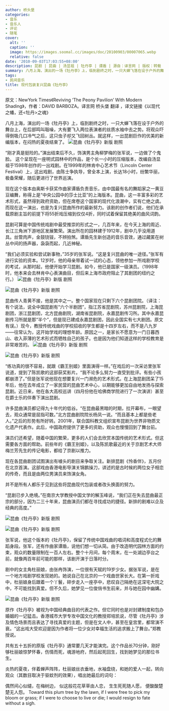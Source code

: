 ```yaml
---
author: 桥头堡
categories:
- 音乐
- 音乐人
- 评论
- 随笔
cover:
  alt: ''
  caption: ''
  image: https://images.soomal.cc/images/doc/20100903/00007065.webp
  relative: false
date: '2010-09-03T17:03:55+08:00'
description: 昆剧 | 昆曲 | 汤显祖 | 牡丹亭 | 谭盾 | 源自：译言网 | 版权：转载 |  平均/总评分：08.67/26
summary: 八月上海，演出的一场《牡丹亭》上，临到剧终之时，一只大蝉飞落在设于户外的舞台上，在后部鸣叫聒噪，大有要飞入两位表演者的丝质水袖中去之势。将观众吓得倒吸几口冷气之后，这只虫子却又飞回树丛。就这样，一出昆剧巨作的优美的新编版本，在闷热的夏夜结束了。共有五十五折的原版《牡丹亭》通常要几天才能演完。这个作品长70分钟，刚好够杜丽娘惊梦怀春，伤情而死，魂游地府，然后起死回生，找到她梦见的那位书生。
tags:
- 民间音乐
title: 现代包装复兴昆曲《牡丹亭》
---
```


原文：NewYork Times《Reviving ‘The Peony Pavilion’ With Modern Shading》，作者：DAVID BARBOZA。译言网 桥头堡 翻译 ，译文链接《以现代之幡，还<牡丹>之魂》



八月上海，演出的一场《牡丹亭》上，临到剧终之时，一只大蝉飞落在设于户外的舞台上，在后部鸣叫聒噪，大有要飞入两位表演者的丝质水袖中去之势。将观众吓得倒吸几口冷气之后，这只虫子却又飞回树丛。就这样，一出昆剧巨作的优美的新编版本，在闷热的夏夜结束了。
![昆曲《牡丹亭》新版 剧照](https://images.soomal.cc/images/doc/20100903/00007060.webp)




“刚才真是挺险的。”演出结束后不久，饰演男主角柳梦梅的张军说，一边做了个鬼脸。
这个呈现在一座明式园林中的作品，是个长一小时的压缩版本，改编自汤显祖于1598年创作的一出戏剧。在1999年的林肯中心艺术节（Lincoln Center Festival）上，这出戏剧，由陈士争执导，曾全本上演，长达18小时，纷繁华丽，极备荣耀，随后更进行了世界巡演。

现在这个版本由奥斯卡获奖作曲家谭盾负责音乐，由中国最有名的舞蹈家之一黄豆豆编舞，称得上是“中央公园中的莎士比亚”的上海版本。昆曲，这一丰富多彩的艺术形式，虽然得到政府资助，但在席卷这个国家的现代化浪潮中，实有亡绝之虞。而现在这一演出，也是为复兴昆曲所作的最新努力。该剧的创作者们说，他们在承载原剧主旨的前提下将55折戏压缩到仅仅4折，同时试着保留其绝美的曲风词韵。

昆剧可算是中国传统戏剧中最受推崇的形式之一，几百年来，在今天上海的周近、长江三角洲下游地区发展繁荣。演出所在的园林建于1912年，剧中几乎没用道具。丝管肉声，金鼓铙钹，不辨拍煞。谭盾先生新创造的音乐音效，通过藏匿在树丛中间的扬声器，袅袅而起，几近神秘。


“我们必须实验和尝试新事物，”35岁的张军说。“这是复兴昆曲的唯一途径。”张军有进行实验的资本。12岁时，他的母亲带着试一试的心态，领他参加一所戏剧学校的考试，从那时起，他便开始学习昆剧。如今，他已是国家一级演员。（1998年时，他本来会去林肯中心表演曲目，但后来上海市政府阻止了其剧团的纽约之行。）
![昆曲《牡丹亭》新版 剧照](https://images.soomal.cc/images/doc/20100903/00007061.webp)




![昆曲《牡丹亭》新版 剧照](https://images.soomal.cc/images/doc/20100903/00007065.webp)




昆曲传人青黄不接，他是其中之一。整个国家现在只剩下六个昆剧团院。（译注：有个说法，说全中国昆剧有“六个半剧团”，指江苏省昆剧院，苏州昆剧院，上海昆剧团，浙江昆剧团，北方昆曲剧院，湖南省昆剧院，永嘉昆剧传习所。其中永嘉昆剧传习所就是那“半个”，但是现已建成永嘉昆剧团，因此全国实有七大剧团。原文有误。）现今，教授传统戏曲的学校招收的学生都是十四岁左右，而不是八九岁――往常认为，这开始学戏的理想年龄。原因之一，是家长不愿意为一门日暮西山、收入菲薄的艺术形式而牺牲自己的孩子。也是因为他们知道这样的学校教育是非常艰苦的。
![昆曲《牡丹亭》新版 剧照](https://images.soomal.cc/images/doc/20100903/00007063.webp)




![昆曲《牡丹亭》新版 剧照](https://images.soomal.cc/images/doc/20100903/00007064.webp)




“练功真的很不容易，就跟《霸王别姬》里面演得一样。”在戏后的一次采访里张军说道，提到了陈凯歌的这部获奖影片。“我不论多么努力一直受到批评。有些小孩都崩溃了。”但是张军说他现在想要复兴一门濒危的艺术形式。在上海昆剧团呆了15年后，他在去年成立了一家民营的昆曲艺术中心，以期能够更加自由地发扬与探索昆剧。近日来，他在各大高校巡讲（四月份他在哈佛商学院进行了一次演讲）甚至在爵士乐的伴奏下演出昆剧。

许多昆曲演员都记得九十年代的低谷。“在昆曲最黑暗的时期，拉开幕布，一眼望去，观众通常是屈指可数。”北方昆曲剧院院长杨凤一说。“而且基本上都是些老人。”之后的形势有所好转。2001年，联合国科教文组织宣布昆剧为世界非物质文化遗产代表作。此后，中国政府提供了更多的资助，观众也慢慢回到了舞台前。

演员们还希望，随着中国的繁荣，更多的人们会去欣赏本国传统的艺术形式。但这需要各方面的帮助。前些年的《霸王别姬》，以及陈凯歌最近的关于京剧艺术大师梅兰芳先生的传记电影，都给了京剧以推力。



现在各昆曲剧团试图演出有噱头的剧目来争取关注。新排昆剧《怜香伴》，五月份在北京首演。这部戏由香港电影导演关锦鹏操刀，讲述的是古时候的两位女子相恋的传奇，而且是由两位男演员来饰演女角。

 并不是所有人都乐于见到这些将昆曲现代包装或者改头换面的努力。

“昆剧已步入绝境。”在南京大学教授中国文学的解玉峰说，“我们正在失去昆曲最正宗的部分，因为二三十年来，昆曲演员们都在寻找成功的捷径。新排的剧难以企及经典的高度。”

![昆曲《牡丹亭》新版 剧照](https://images.soomal.cc/images/doc/20100903/00007066.webp)




![昆曲《牡丹亭》新版 剧照](https://images.soomal.cc/images/doc/20100903/00007067.webp)




张军说，他这个版本的《牡丹亭》，保留了传统中国戏曲的唱词和高度程式化的舞蹈身段。张军，还有作曲家谭盾，说他们想一切从简。由于改造明代园林方面的约束，观众的数量限制在一百人左右。整个十月间，每个周末，在一处湖边亭台之前，就像两百年前可能的那样，该剧开演于日落时分。

剧中的女主角杜丽娘，由张冉饰演，一位很有天赋的19岁少女。据张军说，是在一个地方戏剧学校发现她的。她说自己在北京的一个戏曲世家长大。在第一折戏中，杜丽娘身后跟着一个丫鬟，碎步走入一座亭中，悲叹自己隔绝在这深宅大院之中，不可能找到真爱。但不久后，她梦见一位俊俏书生前来，并与她在园中幽媾。

![昆曲《牡丹亭》新版 剧照](https://images.soomal.cc/images/doc/20100903/00007062.webp)




原作《牡丹亭》被视为中国经典曲目的代表之作。但它同时也是对封建制度和包办婚姻的一记猛击。香港城市大学专攻中国文化的教授郑培凯说，尽管《牡丹亭》涉及情色场景而且表达了寻找真爱的主题，但是在文人中，甚至在皇宫里，都常演不衰。“这出戏大受欢迎是因为作者将一位少女对幸福生活的追求搬上了舞台。”郑教授说。

 共有五十五折的原版《牡丹亭》通常要几天才能演完。这个作品长70分钟，刚好够杜丽娘惊梦怀春，伤情而死，魂游地府，然后起死回生，找到她梦见的那位书生。

炎热的夏夜，伴着蝉声阵阵，杜丽娘丝衣垂地，水袖盘绕，和她的爱人一起，转向观众（其数目取决于驱蚊剂的效果），唱出她最后的词句：

偶然间心似缱，在梅树边，
似这般花花草草由人恋，
生生死死随人愿，
便酸酸楚楚无人怨。
Toward this plum tree by the lawn, 
if I were free to pick my bloom or grass; 
if I were to choose to live or die; 
I would resign to fate without a sigh.